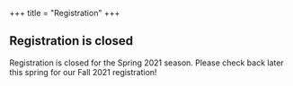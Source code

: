 +++
title = "Registration"
+++

## Registration is closed

Registration is closed for the Spring 2021 season.  Please check back later this spring for our Fall 2021 registration!

<p><!-- space below buttons --></p>
